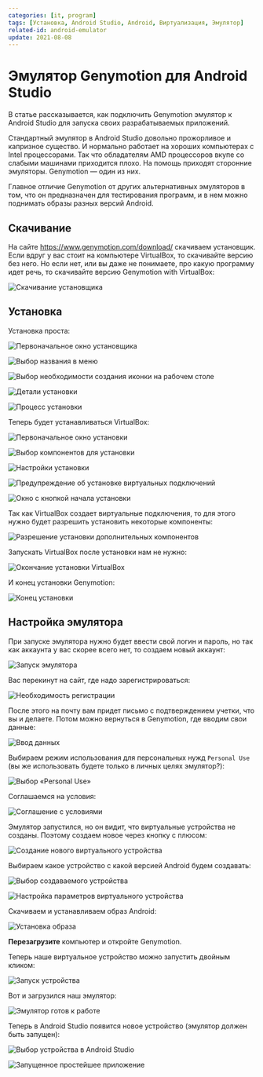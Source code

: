 ```yaml
---
categories: [it, program]
tags: [Установка, Android Studio, Android, Виртуализация, Эмулятор]
related-id: android-emulator
update: 2021-08-08
---
```


# Эмулятор Genymotion для Android Studio

В статье рассказывается, как подключить Genymotion эмулятор к Android Studio для запуска своих разрабатываемых приложений.

Стандартный эмулятор в Android Studio довольно прожорливое и капризное существо. И нормально работает на хороших компьютерах с Intel процессорами. Так что обладателям AMD процессоров вкупе со слабыми машинами приходится плохо. На помощь приходят сторонние эмуляторы. Genymotion — один из них.

Главное отличие Genymotion от других альтернативных эмуляторов в том, что он предназначен для тестирования программ, и в нем можно поднимать образы разных версий Android.

## Скачивание

На сайте <https://www.genymotion.com/download/> скачиваем установщик. Если вдруг у вас стоит на компьютере VirtualBox, то скачивайте версию без него. Но если нет, или вы даже не понимаете, про какую программу идет речь, то скачивайте версию Genymotion with VirtualBox:

![Скачивание установщика](img/download.png)

## Установка

Установка проста:

![Первоначальное окно установщика](img/install_01.png)

![Выбор названия в меню](img/install_02.png)

![Выбор необходимости создания иконки на рабочем столе](img/install_03.png)

![Детали установки](img/install_04.png)

![Процесс установки](img/install_05.png)

Теперь будет устанавливаться VirtualBox:

![Первоначальное окно установки](img/install_06.png)

![Выбор компонентов для установки](img/install_07.png)

![Настройки установки](img/install_08.png)

![Предупреждение об установке виртуальных подключений](img/install_09.png)

![Окно с кнопкой начала установки](img/install_10.png)

Так как VirtualBox создает виртуальные подключения, то для этого нужно будет разрешить установить некоторые компоненты:

![Разрешение установки дополнительных компонентов](img/install_11.png)

Запускать VirtualBox после установки нам не нужно:

![Окончание установки VirtualBox](img/install_12.png)

И конец установки Genymotion:

![Конец установки](img/install_13.png)

## Настройка эмулятора

При запуске эмулятора нужно будет ввести свой логин и пароль, но так как аккаунта у вас скорее всего нет, то создаем новый аккаунт:

![Запуск эмулятора](img/install_14.png)

Вас перекинут на сайт, где надо зарегистрироваться:

![Необходимость регистрации](img/install_15.png)

После этого на почту вам придет письмо с подтверждением учетки, что вы и делаете. Потом можно вернуться в Genymotion, где вводим свои данные:

![Ввод данных](img/install_16.png)

Выбираем режим использования для персональных нужд `Personal Use` (вы же использовать будете только в личных целях эмулятор?):

![Выбор «Personal Use»](img/install_17.png)

Соглашаемся на условия:

![Соглашение с условиями](img/install_18.png)

Эмулятор запустился, но он видит, что виртуальные устройства не созданы. Поэтому создаем новое через кнопку с плюсом:

![Создание нового виртуального устройства](img/install_19.png)

Выбираем какое устройство с какой версией Android будем создавать:

![Выбор создаваемого устройства](img/install_20.png)

![Настройка параметров виртуального устройства](img/install_21.png)

Скачиваем и устанавливаем образ Android:

![Установка образа](img/install_22.png)

**Перезагрузите** компьютер и откройте Genymotion.

Теперь наше виртуальное устройство можно запустить двойным кликом:

![Запуск устройства](img/install_23.png)

Вот и загрузился наш эмулятор:

![Эмулятор готов к работе](img/install_24.png)

Теперь в Android Studio появится новое устройство (эмулятор должен быть запущен):

![Выбор устройства в Android Studio](img/run_01.png)

![Запущенное простейшее приложение](img/run_02.png)
